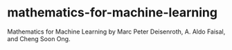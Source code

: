# mathematics-for-machine-learning
 Mathematics for Machine Learning by Marc Peter Deisenroth, A. Aldo Faisal, and Cheng Soon Ong.
